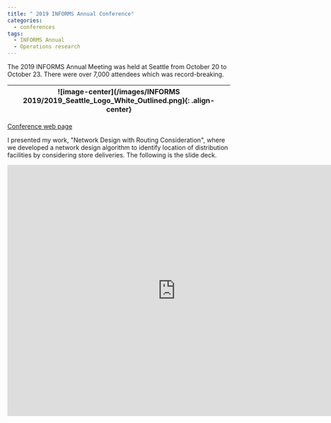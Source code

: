 ```yaml
---
title: " 2019 INFORMS Annual Conference"
categories:
  - conferences
tags:
  - INFORMS Annual
  - Operations research
--- 
```


The 2019 INFORMS Annual Meeting was held at Seattle from October 20 to October 23. There were
over 7,000 attendees which was record-breaking. 

| ![image-center](/images/INFORMS 2019/2019_Seattle_Logo_White_Outlined.png){: .align-center} |
|:--:| 
[Conference web page](http://meetings2.informs.org/wordpress/seattle2019/)

I presented my work, "Network Design with Routing Consideration", where we developed 
a network design algorithm to identify location of distribution facilities
by considering store deliveries. The following is the slide deck.

<style type="text/css">
  p {
    .responsive-wrap iframe{ max-width: 100%;};
  }
</style>
<div class="responsive-wrap">
<!-- this is the embed code provided by Google -->
  <iframe src="https://docs.google.com/presentation/d/1uKyUdQ2WzBUil71hkKUmFIzGBh_dYVwiN4GSFWfhLg4/embed?start=false&loop=false&delayms=3000" frameborder="0" width="759" height="569" allowfullscreen="true" mozallowfullscreen="true" webkitallowfullscreen="true"></iframe>
<!-- Google embed ends -->
</div>
